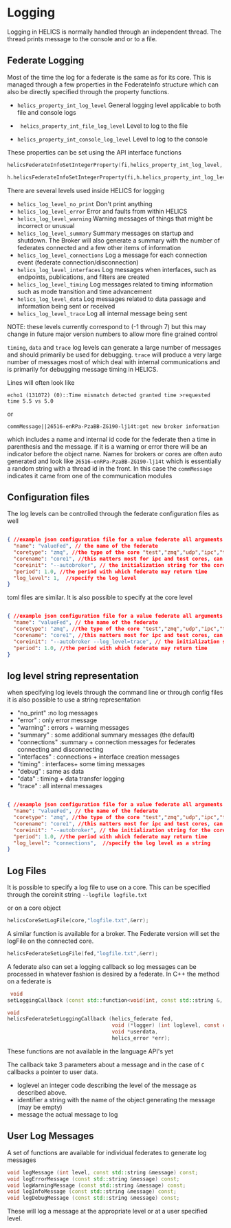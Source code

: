 # Logging

Logging in HELICS is normally handled through an independent thread.  The thread prints message to the console and or to a file.  

## Federate Logging
Most of the time the log for a federate is the same as for its core.  This is managed through a few properties in the FederateInfo structure which can also be directly specified through the property functions.

-   `helics_property_int_log_level`  General logging level applicable to both file and console logs

-   ` helics_property_int_file_log_level`  Level to log to the file

-   `helics_property_int_console_log_level`  Level to log to the console

These properties can be set using the API interface functions

```c
helicsFederateInfoSetIntegerProperty(fi,helics_property_int_log_level, helics_log_level_data,&err);
```

```python
h.helicsFederateInfoSetIntegerProperty(fi,h.helics_property_int_log_level, h.helics_log_level_data)
```

There are several levels used inside HELICS for logging

-   `helics_log_level_no_print` Don't print anything
-   `helics_log_level_error` Error and faults from within HELICS
-   `helics_log_level_warning` Warning messages of things that might be incorrect or unusual
-   `helics_log_level_summary`  Summary messages on startup and shutdown.  The Broker will also generate a summary with the number of federates connected and a few other items of information
-   `helics_log_level_connections`  Log a message for each connection event (federate connection/disconnection)
-   `helics_log_level_interfaces`  Log messages when interfaces, such as endpoints, publications, and filters are created
-   `helics_log_level_timing`  Log messages related to timing information such as mode transition and time advancement
-   `helics_log_level_data`  Log messages related to data passage and information being sent or received
-   `helics_log_level_trace`  Log all internal message being sent

NOTE:  these levels currently correspond to (-1 through 7) but this may change in future major version numbers to allow more fine grained control

`timing`, `data` and `trace` log levels can generate a large number of messages and should primarily be used for debugging.  `trace` will produce a very large number of messages most of which deal with internal communications and is primarily for debugging message timing in HELICS.

Lines will often look like
```
echo1 (131072) (0)::Time mismatch detected granted time >requested time 5.5 vs 5.0
```

or
```
commMessage||26516-enRPa-PzaBB-ZG190-lj14t:got new broker information
```

which includes a name and internal id code for the federate then a time in parenthesis and the message.  if it is a warning or error there will be an indicator before the object name.  Names for brokers or cores are often auto generated and look like `26516-enRPa-PzaBB-ZG190-lj14t` which is essentially a random string with a thread id in the front.  In this case the `commMessage` indicates it came from one of the communication modules

## Configuration files
The log levels can be controlled through the federate configuration files as well

```json

{ //example json configuration file for a value federate all arguments are optional
  "name": "valueFed", // the name of the federate
  "coretype": "zmq", //the type of the core "test","zmq","udp","ipc","tcp","mpi"
  "corename": "core1", //this matters most for ipc and test cores, can be empty
  "coreinit": "--autobroker", // the initialization string for the core in the form of a command line arguments
  "period": 1.0, //the period with which federate may return time
  "log_level": 1,  //specify the log level
}
```
toml files are similar.  It is also possible to specify at the core level

```json

{ //example json configuration file for a value federate all arguments are optional
  "name": "valueFed", // the name of the federate
  "coretype": "zmq", //the type of the core "test","zmq","udp","ipc","tcp","mpi"
  "corename": "core1", //this matters most for ipc and test cores, can be empty
  "coreinit": "--autobroker --log_level=trace", // the initialization string for the core in the form of a command line arguments
  "period": 1.0, //the period with which federate may return time
}
```

## log level string representation

when specifying log levels through the command line or through config files it is also possible to use a string representation

-   "no_print"  :no log messages
-   "error"  : only error message
-   "warning" :  errors + warning messages
-   "summary" :  some additional summary messages (the default)
-   "connections" :summary + connection messages for federates connecting and disconnecting
-   "interfaces"  :  connections + interface creation messages
-   "timing"   :  interfaces+ some timing messages
-   "debug"  :  same as data
-   "data" :  timing + data transfer logging
-   "trace" :  all internal messages

```json

{ //example json configuration file for a value federate all arguments are optional
  "name": "valueFed", // the name of the federate
  "coretype": "zmq", //the type of the core "test","zmq","udp","ipc","tcp","mpi"
  "corename": "core1", //this matters most for ipc and test cores, can be empty
  "coreinit": "--autobroker", // the initialization string for the core in the form of a command line arguments
  "period": 1.0, //the period with which federate may return time
  "log_level": "connections",  //specify the log level as a string
}
```

## Log Files
It is possible to specify a log file to use on a core.
This can be specified through the coreinit string `--logfile logfile.txt`

or on a core object
```c
helicsCoreSetLogFile(core,"logfile.txt",&err);
```

A similar function is available for a broker.  The Federate version will set the logFile on the connected core.
```c
helicsFederateSetLogFile(fed,"logfile.txt",&err);
```

A federate also can set a logging callback so log messages can be processed in whatever fashion is desired by a federate.  In C++ the method on a federate is
```cpp
 void
setLoggingCallback (const std::function<void(int, const std::string &, const std::string &)> &logFunction);
```

```c
void
helicsFederateSetLoggingCallback (helics_federate fed,
                                  void (*logger) (int loglevel, const char *identifier, const char *message, void *userData),
                                  void *userdata,
                                  helics_error *err);
```

These functions are not available in the language API's yet

The callback take 3 parameters about a message and in the case of `C` callbacks a pointer to user data.
-   loglevel  an integer code describing the level of the message as described above.
-   identifier  a string with the name of the object generating the message (may be empty)
-   message the actual message to log

## User Log Messages
A set of functions are available for individual federates to generate log messages

```cpp
void logMessage (int level, const std::string &message) const;
void logErrorMessage (const std::string &message) const;
void logWarningMessage (const std::string &message) const;
void logInfoMessage (const std::string &message) const;
void logDebugMessage (const std::string &message) const;
```

These will log a message at the appropriate level or at a user specified level.  
